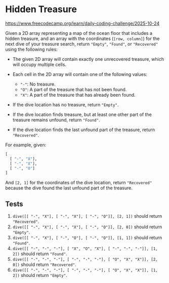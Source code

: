 # Hidden Treasure

https://www.freecodecamp.org/learn/daily-coding-challenge/2025-10-24

Given a 2D array representing a map of the ocean floor that includes a hidden treasure, and an array with the coordinates (`[row, column]`) for the next dive of your treasure search, return `"Empty"`, `"Found"`, or `"Recovered"` using the following rules:

- The given 2D array will contain exactly one unrecovered treasure, which will occupy multiple cells.

- Each cell in the 2D array will contain one of the following values:

  - `"-"`: No treasure.
  - `"O"`: A part of the treasure that has not been found.
  - `"X"`: A part of the treasure that has already been found.

- If the dive location has no treasure, return `"Empty"`.

- If the dive location finds treasure, but at least one other part of the treasure remains unfound, return `"Found"`.

- If the dive location finds the last unfound part of the treasure, return `"Recovered"`.

For example, given:

```python
[
  [ "-", "X"],
  [ "-", "X"],
  [ "-", "O"]
]
```

And `[2, 1]` for the coordinates of the dive location, return `"Recovered"` because the dive found the last unfound part of the treasure.

## Tests

1. `dive([[ "-", "X"], [ "-", "X"], [ "-", "O"]], [2, 1])` should return `"Recovered"`.
1. `dive([[ "-", "X"], [ "-", "X"], [ "-", "O"]], [2, 0])` should return `"Empty"`.
1. `dive([[ "-", "X"], [ "-", "O"], [ "-", "O"]], [1, 1])` should return `"Found"`.
1. `dive([[ "-", "-", "-"], [ "X", "O", "X"], [ "-", "-", "-"]], [1, 2])` should return `"Found"`.
1. `dive([[ "-", "-", "-"], [ "-", "-", "-"], [ "O", "X", "X"]], [2, 0])` should return `"Recovered"`.
1. `dive([[ "-", "-", "-"], [ "-", "-", "-"], [ "O", "X", "X"]], [1, 2])` should return `"Empty"`.
